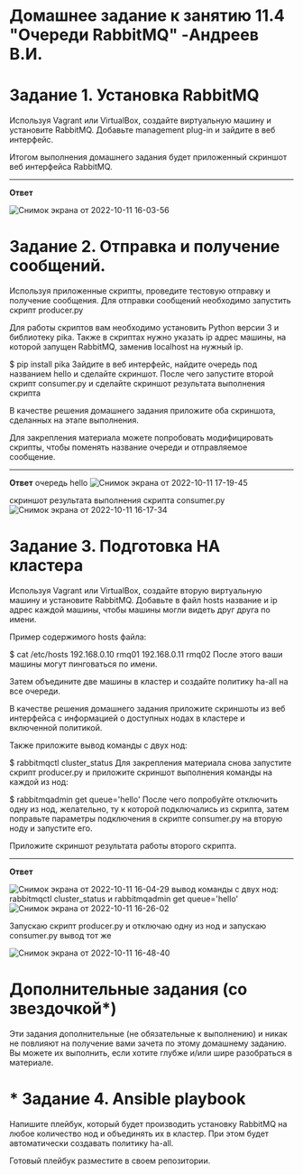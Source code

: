 # Домашнее задание к занятию 11.4 "Очереди RabbitMQ" -Андреев В.И.


# Задание 1. Установка RabbitMQ

Используя Vagrant или VirtualBox, создайте виртуальную машину и установите RabbitMQ. Добавьте management plug-in и зайдите в веб интерфейс.

Итогом выполнения домашнего задания будет приложенный скриншот веб интерфейса RabbitMQ.
___
**Ответ**

![Снимок экрана от 2022-10-11 16-03-56](https://user-images.githubusercontent.com/94833070/195062442-5e3e0c98-8156-4123-86c1-d1b155094e3c.png)

# Задание 2. Отправка и получение сообщений.
Используя приложенные скрипты, проведите тестовую отправку и получение сообщения. Для отправки сообщений необходимо запустить скрипт producer.py

Для работы скриптов вам необходимо установить Python версии 3 и библиотеку pika. Также в скриптах нужно указать ip адрес машины, на которой запущен RabbitMQ, заменив localhost на нужный ip.

$ pip install pika
Зайдите в веб интерфейс, найдите очередь под названием hello и сделайте скриншот. После чего запустите второй скрипт consumer.py и сделайте скриншот результата выполнения скрипта

В качестве решения домашнего задания приложите оба скриншота, сделанных на этапе выполнения.

Для закрепления материала можете попробовать модифицировать скрипты, чтобы поменять название очереди и отправляемое сообщение.
___

**Ответ**
очередь hello 
![Снимок экрана от 2022-10-11 17-19-45](https://user-images.githubusercontent.com/94833070/195065227-16c00e1d-70ad-42f9-8e27-f8ff23bee9f9.png)

скриншот результата выполнения скрипта consumer.py
![Снимок экрана от 2022-10-11 16-17-34](https://user-images.githubusercontent.com/94833070/195062663-99e23fef-b386-4ee9-965c-06e6fdbf9646.png)

# Задание 3. Подготовка HA кластера
Используя Vagrant или VirtualBox, создайте вторую виртуальную машину и установите RabbitMQ. Добавьте в файл hosts название и ip адрес каждой машины, чтобы машины могли видеть друг друга по имени.

Пример содержимого hosts файла:

$ cat /etc/hosts
192.168.0.10 rmq01
192.168.0.11 rmq02
После этого ваши машины могут пинговаться по имени.

Затем объедините две машины в кластер и создайте политику ha-all на все очереди.

В качестве решения домашнего задания приложите скриншоты из веб интерфейса с информацией о доступных нодах в кластере и включенной политикой.

Также приложите вывод команды с двух нод:

$ rabbitmqctl cluster_status
Для закрепления материала снова запустите скрипт producer.py и приложите скриншот выполнения команды на каждой из нод:

$ rabbitmqadmin get queue='hello'
После чего попробуйте отключить одну из нод, желательно, ту к которой подключались из скрипта, затем поправьте параметры подключения в скрипте consumer.py на вторую ноду и запустите его.

Приложите скриншот результата работы второго скрипта.
___
**Ответ**

![Снимок экрана от 2022-10-11 16-04-29](https://user-images.githubusercontent.com/94833070/195062783-6276217f-76a2-4445-a7d4-c470085677f0.png)
вывод команды с двух нод: rabbitmqctl cluster_status и rabbitmqadmin get queue='hello'
![Снимок экрана от 2022-10-11 16-26-02](https://user-images.githubusercontent.com/94833070/195066274-8a24e0d9-7538-44ce-9796-1a8bdb2e8e4a.png)

Запускаю  скрипт producer.py и отключаю одну из нод и запускаю consumer.py 
вывод тот же 

![Снимок экрана от 2022-10-11 16-48-40](https://user-images.githubusercontent.com/94833070/195067362-163f381f-aede-46c7-89c5-490420703150.png)

# Дополнительные задания (со звездочкой*)
Эти задания дополнительные (не обязательные к выполнению) и никак не повлияют на получение вами зачета по этому домашнему заданию. Вы можете их выполнить, если хотите глубже и/или шире разобраться в материале.

# * Задание 4. Ansible playbook
Напишите плейбук, который будет производить установку RabbitMQ на любое количество нод и объединять их в кластер. При этом будет автоматически создавать политику ha-all.

Готовый плейбук разместите в своем репозитории.
